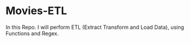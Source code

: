 # Movies-ETL
In this Repo. I will perform ETL (Extract Transform and Load Data), using Functions and Regex.  